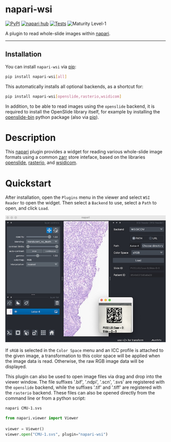 # napari-wsi

[![PyPI](https://img.shields.io/pypi/v/napari-wsi.svg?color=green)](https://pypi.org/project/napari-wsi)
[![napari hub](https://img.shields.io/endpoint?url=https://api.napari-hub.org/shields/napari-wsi)](https://napari-hub.org/plugins/napari-wsi)
[![Tests](https://github.com/AstraZeneca/napari-wsi/actions/workflows/main.yml/badge.svg)](https://github.com/AstraZeneca/napari-wsi/actions)
![Maturity Level-1](https://img.shields.io/badge/Maturity%20Level-ML--1-yellow)

A plugin to read whole-slide images within [napari].

---

## Installation

You can install `napari-wsi` via [pip]:

```bash
pip install napari-wsi[all]
```

This automatically installs all optional backends, as a shortcut for:

```bash
pip install napari-wsi[openslide,rasterio,wsidicom]
```

In addition, to be able to read images using the `openslide` backend, it is
required to install the OpenSlide library itself, for example by installing the
[openslide-bin] python package (also via [pip]).

# Description

This [napari] plugin provides a widget for reading various whole-slide image
formats using a common [zarr] store inteface, based on the libraries
[openslide], [rasterio], and [wsidicom].

# Quickstart

After installation, open the `Plugins` menu in the viewer and select
`WSI Reader` to open the widget. Then select a `Backend` to use, select a `Path`
to open, and click `Load`.

![The napari viewer displaying a sample image.](./resources/sample_data.jpg)

If `sRGB` is selected in the `Color Space` menu and an ICC profile is attached
to the given image, a transformation to this color space will be applied when
the image data is read. Otherwise, the raw RGB image data will be displayed.

This plugin can also be used to open image files via drag and drop into the
viewer window. The file suffixes '.bif', '.ndpi', '.scn', '.svs' are registered
with the `openslide` backend, while the suffixes '.tif' and '.tiff' are
registered with the `rasterio` backend. These files can also be opened directly
from the command line or from a python script:

```bash
napari CMU-1.svs
```

```python
from napari.viewer import Viewer

viewer = Viewer()
viewer.open("CMU-1.svs", plugin="napari-wsi")
```

[napari]: https://github.com/napari/napari
[openslide]: https://github.com/openslide/openslide-python
[openslide-bin]: https://pypi.org/project/openslide-bin/
[pip]: https://github.com/pypa/pip
[rasterio]: https://github.com/rasterio/rasterio
[wsidicom]: https://github.com/imi-bigpicture/wsidicom
[zarr]: https://github.com/zarr-developers/zarr-python
